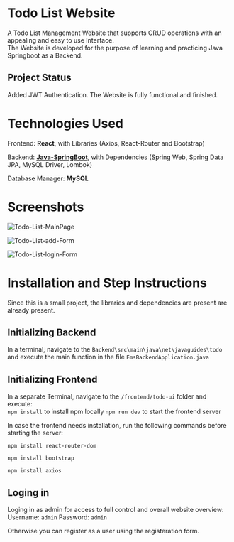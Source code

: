 # Todo List Website

A Todo List Management Website that supports CRUD operations with an appealing and easy to use Interface. <br />
The Website is developed for the purpose of learning and practicing Java Springboot as a Backend.

## Project Status
Added JWT Authentication. The Website is fully functional and finished.

# Technologies Used
Frontend: **React**, with Libraries (Axios, React-Router and Bootstrap)

Backend: <ins>**Java-SpringBoot**</ins>, with Dependencies (Spring Web, Spring Data JPA, MySQL Driver, Lombok)

Database Manager: **MySQL**

# Screenshots

![Todo-List-MainPage](https://github.com/user-attachments/assets/512e8d67-2b2b-4088-b78b-18adb64cac88)

![Todo-List-add-Form](https://github.com/user-attachments/assets/26919c23-b446-403c-8ceb-f38226fc876d)

![Todo-List-login-Form](https://github.com/user-attachments/assets/f979f2ac-009b-4399-9773-1e3c2cf76f97)



# Installation and Step Instructions
Since this is a small project, the libraries and dependencies are present are already present.

## Initializing Backend
In a terminal, navigate to the `Backend\src\main\java\net\javaguides\todo` and execute the main function in the file `EmsBackendApplication.java`

## Initializing Frontend
In a separate Terminal, navigate to the `/frontend/todo-ui` folder and execute: <br/>
`npm install` to install npm locally
`npm run dev` to start the frontend server

In case the frontend needs installation, run the following commands before starting the server:<br/>
```
npm install react-router-dom

npm install bootstrap

npm install axios
```

## Loging in
Loging in as admin for access to full control and overall website overview: <br />
Username: `admin`     Password: `admin` <br />

Otherwise you can register as a user using the registeration form.
